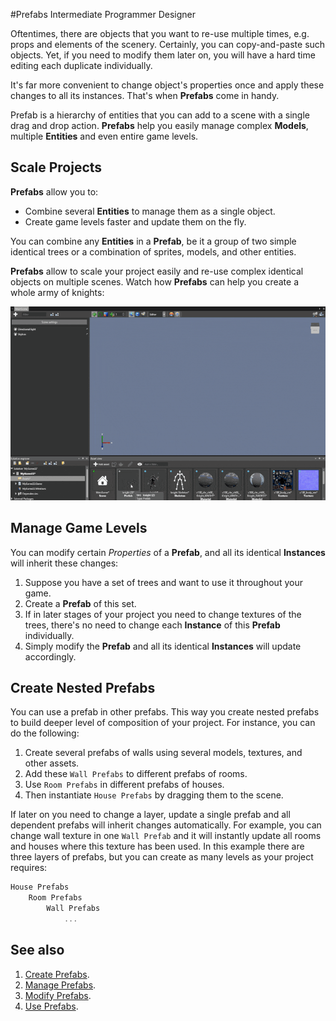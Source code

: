 #Prefabs
<span class="label label-doc-level">Intermediate</span>
<span class="label label-doc-audience">Programmer</span>
<span class="label label-doc-audience">Designer</span>

Oftentimes, there are objects that you want to re-use multiple times, e.g. props and elements of the scenery.
Certainly, you can copy-and-paste such objects.
Yet, if you need to modify them later on, you will have a hard time editing each duplicate individually.

It's far more convenient to change object's properties once and apply these changes to all its instances.
That's when **Prefabs** come in handy.

Prefab is a hierarchy of entities that you can add to a scene with a single drag and drop action.
**Prefabs** help you easily manage complex **Models**, multiple **Entities** and even entire game levels.

## Scale Projects
**Prefabs** allow you to:

* Combine several **Entities** to manage them as a single object.
* Create game levels faster and update them on the fly.

You can combine any **Entities** in a **Prefab**,
be it a group of two simple identical trees or a combination of sprites, models, and other entities.

**Prefabs** allow to scale your project easily and re-use complex identical objects on multiple scenes.
Watch how **Prefabs** can help you create a whole army of knights:

![Creating Army with Prefabs](media/use-prefabs-compressed.gif)

## Manage Game Levels
You can modify certain _Properties_ of a **Prefab**, and all its identical **Instances** will inherit these changes:

1. Suppose you have a set of trees and want to use it throughout your game.
2. Create a **Prefab** of this set.
3. If in later stages of your project you need to change textures of the trees,
there's no need to change each **Instance** of this **Prefab** individually.
4. Simply modify the **Prefab** and all its identical **Instances** will update accordingly.

## Create Nested Prefabs
You can use a prefab in other prefabs.
This way you create nested prefabs to build deeper level of composition of your project.
For instance, you can do the following:

1. Create several prefabs of walls using several models, textures, and other assets.
2. Add these `Wall Prefabs` to different prefabs of rooms.
3. Use `Room Prefabs` in different prefabs of houses.
4. Then instantiate `House Prefabs` by dragging them to the scene.

If later on you need to change a layer, update a single prefab and all dependent prefabs will inherit changes automatically.
For example, you can change wall texture in one `Wall Prefab` and it will instantly update all rooms and houses where this texture has been used.
In this example there are three layers of prefabs, but you can create as many levels as your project requires:

```cs
House Prefabs
    Room Prefabs
        Wall Prefabs
            ...
```

## See also
1. [Create Prefabs](create-prefabs.md).
2. [Manage Prefabs](manage-prefabs.md).
3. [Modify Prefabs](modify-prefabs.md).
4. [Use Prefabs](use-prefabs.md).
